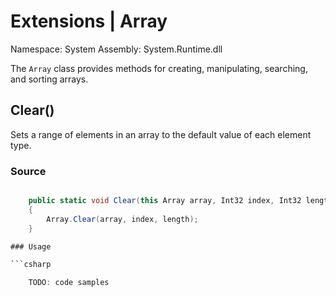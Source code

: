 # Extensions | Array

Namespace: System
Assembly: System.Runtime.dll

The `Array` class provides methods for creating, manipulating, searching, and sorting arrays.
<br>


## Clear()

Sets a range of elements in an array to the default value of each element type.

### Source

```csharp

    public static void Clear(this Array array, Int32 index, Int32 length)
    {
        Array.Clear(array, index, length);
    }

### Usage

```csharp

    TODO: code samples

```
